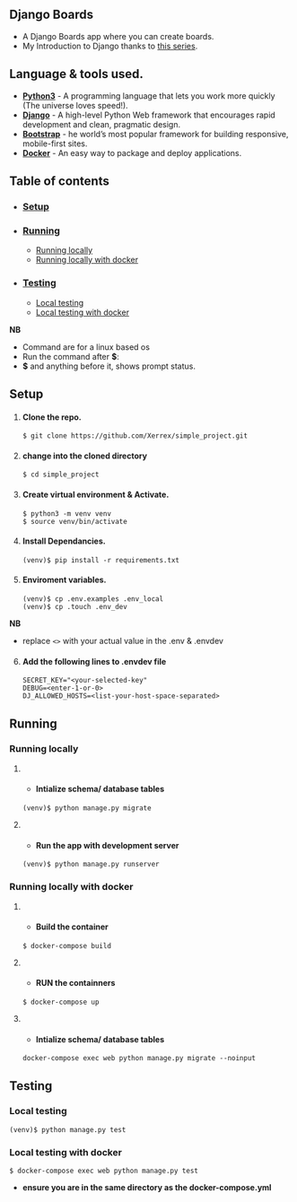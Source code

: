 ## Django Boards
* A Django Boards app where you can create boards.
* My Introduction to Django thanks to [this series](https://simpleisbetterthancomplex.com/series/beginners-guide/1.11/).

## Language & tools used.
* **[Python3](https://www.python.org/downloads/)** - A programming language that lets you work more quickly (The universe loves speed!).
* **[Django](https://www.djangoproject.com/)** -  A high-level Python Web framework that encourages 
rapid development and clean, pragmatic design.
* **[Bootstrap](https://getbootstrap.com)** - he world’s most popular framework for building responsive, mobile-first sites.
* **[Docker](https://docs.docker.com/)** - An easy way to package and deploy applications.

## Table of contents

* ### [Setup](#setup)
* ### [Running](#running)
    * [Running locally](#running-locally)
    * [Running locally with docker](#running-locally-with-docker)
* ### [Testing](#testing)
    * [Local testing](#local-testing)
    * [Local testing with docker](#local-testing-with-docker)


**NB** 
* Command are for a linux based os
* Run the command after **$**:
* **$** and anything before it, shows prompt status.

## Setup

1. #### **Clone the repo.**
    ```
    $ git clone https://github.com/Xerrex/simple_project.git
    ```
2. #### change into the cloned directory
    ```
    $ cd simple_project
    ```
3. #### **Create virtual environment & Activate.**
    ```
    $ python3 -m venv venv
    $ source venv/bin/activate
    ```
4. #### **Install Dependancies.**
    ```
    (venv)$ pip install -r requirements.txt
    ```
5. #### **Enviroment variables.**
    ```
    (venv)$ cp .env.examples .env_local
    (venv)$ cp .touch .env_dev
    ```
**NB**
* replace `<>` with your actual value in the .env & .envdev

6. #### **Add the following lines to .envdev file**
    ```
    SECRET_KEY="<your-selected-key"
    DEBUG=<enter-1-or-0>
    DJ_ALLOWED_HOSTS=<list-your-host-space-separated>
    ```

## Running
### Running locally
1. * #### **Intialize schema/ database tables**
    ```
    (venv)$ python manage.py migrate
    ``` 
2. * #### **Run the app with development server**
    ```
    (venv)$ python manage.py runserver
    ```

### Running locally with docker
1. * #### **Build the container**
    ```
    $ docker-compose build
    ```
2. * #### **RUN the containners**
    ```
    $ docker-compose up
    ```
3. * #### **Intialize schema/ database tables**
    ```
    docker-compose exec web python manage.py migrate --noinput
    ```

## Testing
### Local testing
```
(venv)$ python manage.py test
```
### Local testing with docker
```
$ docker-compose exec web python manage.py test
```
* **ensure you are in the same directory as the docker-compose.yml**